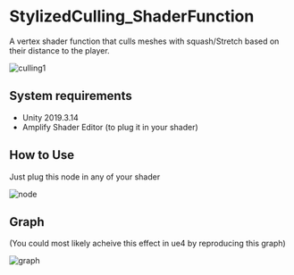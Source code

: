 # StylizedCulling_ShaderFunction

A vertex shader function that culls meshes with squash/Stretch based on their distance  to the player.

![culling1](https://user-images.githubusercontent.com/39376613/110259822-a752f680-7f77-11eb-8594-6504ad2cbd12.gif)


System requirements
-------------------

- Unity 2019.3.14
- Amplify Shader Editor (to plug it in your shader)


How to Use
--------------------------

Just plug this node in any of your shader

![node](https://user-images.githubusercontent.com/39376613/110271595-5dc5d400-7f96-11eb-85b5-ce54278eb55b.png)



Graph
-------------------

(You could most likely acheive this effect in ue4 by reproducing this graph)


![graph](https://user-images.githubusercontent.com/39376613/110270988-1ab73100-7f95-11eb-8bbe-6248e322c3d0.png)
